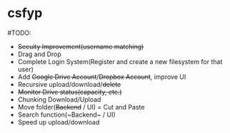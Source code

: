 # csfyp

#TODO:
* ~~Secuity Improvement(username matching)~~
* Drag and Drop
* Complete Login System(Register and create a new filesystem for that user)
* Add ~~Google Drive Account~~/~~Dropbox Account~~, improve UI
* Recursive upload/download/~~delete~~
* ~~Monitor Drive status(capacity, etc.)~~
* Chunking Download/Upload
* Move folder(~~Backend~~ / UI) = Cut and Paste
* Search function(~Backend~ / UI)
* Speed up upload/download
